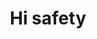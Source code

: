 ---
layout: sidebar_page
title: Hi safety
permalink: /about_ougc/airside_safety/
sidebar_include: "about_ougc_sidebar.html"

---